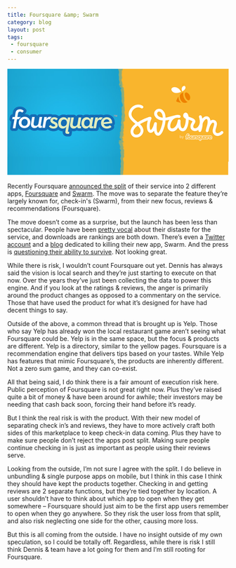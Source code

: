 ```yaml
---
title: Foursquare &amp; Swarm
category: blog
layout: post
tags:
 - foursquare
 - consumer
---
```


![foursquare-swarm](/images/foursquare-swarm.png)

Recently Foursquare [announced the split](http://blog.foursquare.com/post/87012827988/more-on-swarm-and-the-future-of-foursquare) of their service into 2 different apps, [Foursquare](https://itunes.apple.com/us/app/foursquare/id306934924?mt=8) and [Swarm](https://itunes.apple.com/US/app/id870161082?mt=8). The move was to separate the feature they’re largely known for, check-in's (Swarm), from their new focus, reviews & recommendations (Foursquare). 

The move doesn’t come as a surprise, but the launch has been less than spectacular. People have been [pretty vocal](https://medium.com/@dweekly/dear-foursquare-c7c441fdf25e) about their distaste for the service, and downloads are rankings are both down. There’s even a [Twitter account](https://twitter.com/killswarmapp) and a [blog](http://killswarmapp.tumblr.com/) dedicated to killing their new app, Swarm. And the press is [questioning their ability to survive](http://venturebeat.com/2014/08/29/as-relaunch-hype-subsides-will-foursquare-survive/). Not looking great. 

While there is risk, I wouldn’t count Foursquare out yet. Dennis has always said the vision is local search and they’re just starting to execute on that now. Over the years they’ve just been collecting the data to power this engine. And if you look at the ratings & reviews, the anger is primarily around the product changes as opposed to a commentary on the service. Those that have used the product for what it’s designed for have had decent things to say.

Outside of the above, a common thread that is brought up is Yelp. Those who say Yelp has already won the local restaurant game aren’t seeing what Foursquare could be. Yelp is in the same space, but the focus & products are different. Yelp is a directory, similar to the yellow pages. Foursquare is a recommendation engine that delivers tips based on your tastes. While Yelp has features that mimic Foursquare’s, the products are inherently different. Not a zero sum game, and they can co-exist. 

All that being said, I do think there is a fair amount of execution risk here. Public perception of Foursquare is not great right now. Plus they’ve raised quite a bit of money & have been around for awhile; their investors may be needing that cash back soon, forcing their hand before it’s ready. 

But I think the real risk is with the product. With their new model of separating check in’s and reviews, they have to more actively craft both sides of this marketplace to keep check-in data coming. Plus they have to make sure people don’t reject the apps post split. Making sure people continue checking in is just as important as people using their reviews serve.

Looking from the outside, I’m not sure I agree with the split. I do believe in unbundling & single purpose apps on mobile, but I think in this case I think they should have kept the products together. Checking in and getting reviews are 2 separate functions, but they’re tied together by location. A user shouldn’t have to think about which app to open when they get somewhere – Foursquare should just aim to be the first app users remember to open when they go anywhere. So they risk the user loss from that split, and also risk neglecting one side for the other, causing more loss. 

But this is all coming from the outside. I have no insight outside of my own speculation, so I could be totally off. Regardless, while there is risk I still think Dennis & team have a lot going for them and I’m still rooting for Foursquare.
